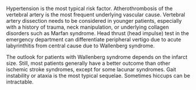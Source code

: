 Hypertension is the most typical risk factor. Atherothrombosis of the vertebral artery is the most frequent underlying vascular cause. Vertebral artery dissection needs to be considered in younger patients, especially with a history of trauma, neck manipulation, or underlying collagen disorders such as Marfan syndrome. Head thrust (head impulse) test in the emergency department can differentiate peripheral vertigo due to acute labyrinthitis from central cause due to Wallenberg syndrome.

The outlook for patients with Wallenberg syndrome depends on the infarct size. Still, most patients generally have a better outcome than other ischemic stroke syndromes, except for some lacunar syndromes. Gait instability or ataxia is the most typical sequelae. Sometimes hiccups can be intractable.